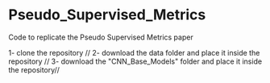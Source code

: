 # Pseudo_Supervised_Metrics
Code to replicate the Pseudo Supervised Metrics paper

1- clone the repository //
2- download the data folder and place it inside the repository // 
3- download the "CNN_Base_Models" folder and place it inside the repository//
